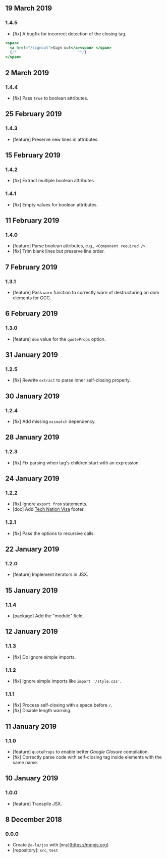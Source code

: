 ## 19 March 2019

### 1.4.5

- [fix] A bugfix for incorrect detection of the closing tag.

```jsx
<span>
  <a href="/signout">Sign out</a><span> </span>
  {/*                           ^*/}
</span>
```

## 2 March 2019

### 1.4.4

- [fix] Pass `true` to boolean attributes.

## 25 February 2019

### 1.4.3

- [feature] Preserve new lines in attributes.

## 15 February 2019

### 1.4.2

- [fix] Extract multiple boolean attributes.

### 1.4.1

- [fix] Empty values for boolean attributes.

## 11 February 2019

### 1.4.0

- [feature] Parse boolean attributes, e.g., `<Component required />`.
- [fix] Trim blank lines but preserve line order.

## 7 February 2019

### 1.3.1

- [feature] Pass `warn` function to correctly warn of destructuring on dom elements for GCC.

## 6 February 2019

### 1.3.0

- [feature] `dom` value for the `quoteProps` option.

## 31 January 2019

### 1.2.5

- [fix] Rewrite `extract` to parse inner self-closing properly.

## 30 January 2019

### 1.2.4

- [fix] Add missing `mismatch` dependency.

## 28 January 2019

### 1.2.3

- [fix] Fix parsing when tag's children start with an expression.

## 24 January 2019

### 1.2.2

- [fix] Ignore `export from` statements.
- [doc] Add [Tech Nation Visa](https://www.technation.sucks) footer.

### 1.2.1

- [fix] Pass the options to recursive calls.

## 22 January 2019

### 1.2.0

- [feature] Implement iterators in JSX.

## 15 January 2019

### 1.1.4

- [package] Add the "module" field.

## 12 January 2019

### 1.1.3

- [fix] Do ignore simple imports.

### 1.1.2

- [fix] Ignore simple imports like `import '/style.css'`.

### 1.1.1

- [fix] Process self-closing with a space before `/`.
- [fix] Disable length warning.

## 11 January 2019

### 1.1.0

- [feature] `quoteProps` to enable better _Google Closure_ compilation.
- [fix] Correctly parse code with self-closing tag inside elements with the same name.

## 10 January 2019

### 1.0.0

- [feature] Transpile JSX.

## 8 December 2018

### 0.0.0

- Create `@a-la/jsx` with [`mnp`][https://mnpjs.org]
- [repository]: `src`, `test`
